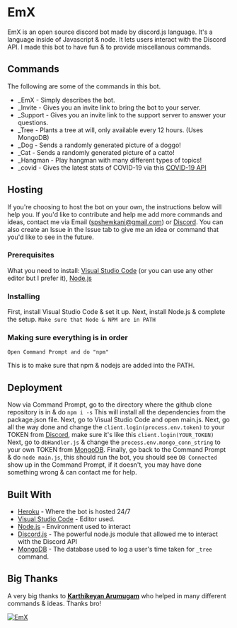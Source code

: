 # EmX
EmX is an open source discord bot made by discord.js language. It's a language inside of Javascript & node. It lets users interact with the Discord API. I made this bot to have fun & to provide miscellanous commands.

## Commands
The following are some of the commands in this bot.
* _EmX - Simply describes the bot.
* _Invite - Gives you an invite link to bring the bot to your server.
* _Support - Gives you an invite link to the support server to answer your questions.
* _Tree - Plants a tree at will, only available every 12 hours. (Uses MongoDB)
* _Dog - Sends a randomly generated picture of a doggo!
* _Cat - Sends a randomly generated picture of a catto!
* _Hangman - Play hangman with many different types of topics!
* _covid <country> - Gives the latest stats of COVID-19 via this [COVID-19 API](https://github.com/backtrackbaba/covid-api)

## Hosting
If you're choosing to host the bot on your own, the instructions below will help you. If you'd like to contribute and help me add more commands and ideas, contact me via Email (spshewkani@gmail.com) or [Discord](https://discord.io/SZYMusic). You can also create an Issue in the Issue tab to give me an idea or command that you'd like to see in the future.

### Prerequisites
What you need to install:
[Visual Studio Code](https://code.visualstudio.com/download) (or you can use any other editor but I prefer it), [Node.js](https://nodejs.org/en/download/)

### Installing
First, install Visual Studio Code & set it up.
Next, install Node.js & complete the setup.
`Make sure that Node & NPM are in PATH`

### Making sure everything is in order
```
Open Command Prompt and do "npm"
```
This is to make sure that npm & nodejs are added into the PATH.

## Deployment
Now via Command Prompt, go to the directory where the github clone repository is in & do `npm i -s`
This will install all the dependencies from the package.json file. 
Next, go to Visual Studio Code and open main.js.
Next, go all the way done and change the `client.login(process.env.token)` to your TOKEN from [Discord](https://discordapp.com/developers), make sure it's like this `client.login(YOUR_TOKEN)`
Next, go to `dbHandler.js` & change the `process.env.mongo_conn_string` to your own TOKEN from [MongoDB](https://www.mongodb.com/).
Finally, go back to the Command Prompt & do `node main.js`, this should run the bot, you should see `DB Connected` show up in the Command Prompt, if it doesn't, you may have done something wrong & can contact me for help.

## Built With

* [Heroku](https://heroku.com/) - Where the bot is hosted 24/7
* [Visual Studio Code](https://code.visualstudio.com/download) - Editor used.
* [Node.js](https://nodejs.org/) - Environment used to interact
* [Discord.js](https://discord.js.org/) - The powerful node.js module that allowed me to interact with the Discord API
* [MongoDB](https://www.mongodb.com/) - The database used to log a user's time taken for `_tree` command.

## Big Thanks
A very big thanks to [**Karthikeyan Arumugam**](https://github.com/kamtechie) who helped in many different commands & ideas. Thanks bro!


<a href="https://discordbots.org/bot/612536352751353886" >
  <img src="https://discordbots.org/api/widget/612536352751353886.svg" alt="EmX" />
</a>
